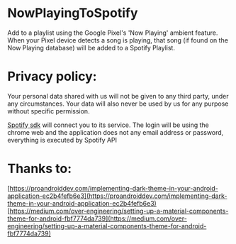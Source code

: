 # NowPlayingToSpotify
Add to a playlist using the Google Pixel's 'Now Playing' ambient feature. When your Pixel device detects a song is playing, that song (if found on the Now Playing database) will be added to a Spotify Playlist.




# Privacy policy: 
Your personal data shared with us will not be given to any third party, under any circumstances. Your data will also never be used by us for any purpose without specific permission.

[Spotify sdk](https://github.com/spotify/android-sdk) will connect you to its service. The login will be using the chrome web and the application does not any email address or password, everything is executed by Spotify API



# Thanks to:
[https://proandroiddev.com/implementing-dark-theme-in-your-android-application-ec2b4fefb6e3](https://proandroiddev.com/implementing-dark-theme-in-your-android-application-ec2b4fefb6e3)
[https://medium.com/over-engineering/setting-up-a-material-components-theme-for-android-fbf7774da739](https://medium.com/over-engineering/setting-up-a-material-components-theme-for-android-fbf7774da739)